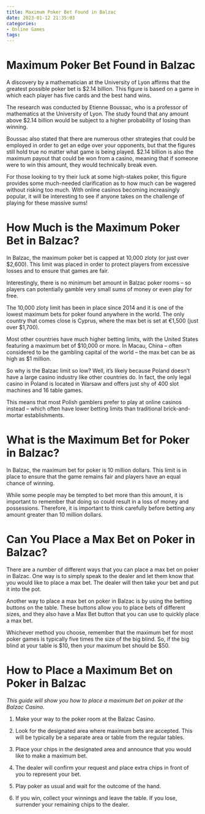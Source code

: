 ```yaml
---
title: Maximum Poker Bet Found in Balzac
date: 2023-01-12 21:35:03
categories:
- Online Games
tags:
---
```



#  Maximum Poker Bet Found in Balzac

A discovery by a mathematician at the University of Lyon affirms that the greatest possible poker bet is $2.14 billion. This figure is based on a game in which each player has five cards and the best hand wins.

The research was conducted by Etienne Boussac, who is a professor of mathematics at the University of Lyon. The study found that any amount above $2.14 billion would be subject to a higher probability of losing than winning.

Boussac also stated that there are numerous other strategies that could be employed in order to get an edge over your opponents, but that the figures still hold true no matter what game is being played. $2.14 billion is also the maximum payout that could be won from a casino, meaning that if someone were to win this amount, they would technically break even.

For those looking to try their luck at some high-stakes poker, this figure provides some much-needed clarification as to how much can be wagered without risking too much. With online casinos becoming increasingly popular, it will be interesting to see if anyone takes on the challenge of playing for these massive sums!

#  How Much is the Maximum Poker Bet in Balzac?

In Balzac, the maximum poker bet is capped at 10,000 zloty (or just over $2,600). This limit was placed in order to protect players from excessive losses and to ensure that games are fair.

Interestingly, there is no minimum bet amount in Balzac poker rooms – so players can potentially gamble very small sums of money or even play for free.

The 10,000 zloty limit has been in place since 2014 and it is one of the lowest maximum bets for poker found anywhere in the world. The only country that comes close is Cyprus, where the max bet is set at €1,500 (just over $1,700).

Most other countries have much higher betting limits, with the United States featuring a maximum bet of $10,000 or more. In Macau, China – often considered to be the gambling capital of the world – the max bet can be as high as $1 million.

So why is the Balzac limit so low? Well, it’s likely because Poland doesn’t have a large casino industry like other countries do. In fact, the only legal casino in Poland is located in Warsaw and offers just shy of 400 slot machines and 16 table games.

This means that most Polish gamblers prefer to play at online casinos instead – which often have lower betting limits than traditional brick-and-mortar establishments.

#  What is the Maximum Bet for Poker in Balzac?

In Balzac, the maximum bet for poker is 10 million dollars. This limit is in place to ensure that the game remains fair and players have an equal chance of winning.

While some people may be tempted to bet more than this amount, it is important to remember that doing so could result in a loss of money and possessions. Therefore, it is important to think carefully before betting any amount greater than 10 million dollars.

#  Can You Place a Max Bet on Poker in Balzac?

There are a number of different ways that you can place a max bet on poker in Balzac. One way is to simply speak to the dealer and let them know that you would like to place a max bet. The dealer will then take your bet and put it into the pot.

Another way to place a max bet on poker in Balzac is by using the betting buttons on the table. These buttons allow you to place bets of different sizes, and they also have a Max Bet button that you can use to quickly place a max bet.

 Whichever method you choose, remember that the maximum bet for most poker games is typically five times the size of the big blind. So, if the big blind at your table is $10, then your maximum bet should be $50.

#  How to Place a Maximum Bet on Poker in Balzac

_This guide will show you how to place a maximum bet on poker at the Balzac Casino._

1. Make your way to the poker room at the Balzac Casino.

2. Look for the designated area where maximum bets are accepted. This will be typically be a separate area or table from the regular tables.

3. Place your chips in the designated area and announce that you would like to make a maximum bet.

4. The dealer will confirm your request and place extra chips in front of you to represent your bet.

5. Play poker as usual and wait for the outcome of the hand.

6. If you win, collect your winnings and leave the table. If you lose, surrender your remaining chips to the dealer.